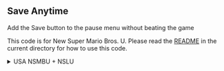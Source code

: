 ## Save Anytime

Add the Save button to the pause menu without beating the game

This code is for New Super Mario Bros. U. Please read the [README](README.md) in the current directory for how to use this code.

<details>
<summary>USA NSMBU + NSLU</summary>

```hex
045A4AB8 60000000
```
</details>

